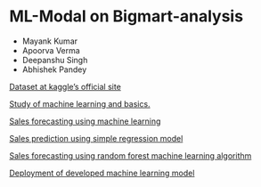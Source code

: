 # ML-Modal on Bigmart-analysis
* Mayank Kumar
* Apoorva Verma
* Deepanshu Singh
* Abhishek Pandey

[Dataset at kaggle’s official site](https://www.kaggle.com/brijbhushannanda1979/bigmart-sales-data) 

[Study of machine learning and basics.](https://machinelearningmastery.com/a-tour-of-machine-learning-algorithms/)

[Sales forecasting using machine learning](https://bigdata-madesimple.com/machine-learning-sales-forecasting-tackle-insufficient-data-issue/)

 
[Sales prediction using simple regression model](https://www.kaggle.com/ashydv/sales-prediction-simple-linear-regression)



[Sales forecasting using random forest machine learning algorithm](https://medium.com/@oemer.aslantas/forecasting-sales-units-with-random-forest-regression-on-python-a75d92910b46)


[Deployment of developed machine learning model](https://www.analyticsvidhya.com/blog/2020/04/how-to-deploy-machine-learning-modelflask/)

 
